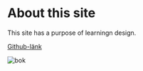About this site
==============================================

This site has a purpose of learningn design.

[Github-länk](https://github.com/Jimwie/Anax-flat)

![bok](http://worldartsme.com/images/reading-book-clipart-1.jpg)
